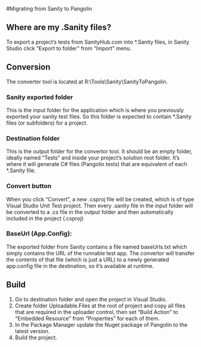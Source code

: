 #Migrating from Sanity to Pangolin

## Where are my .Sanity files?
To export a project’s tests from SanityHub.com into *.Sanity files, in Sanity Studio click “Export to folder” from “Import” menu. 
 
## Conversion
The converter tool is located at R:\Tools\Sanity\SanityToPangolin.
 
### Sanity exported folder
This is the input folder for the application which is where you previously exported your sanity test files. So this folder is expected to contain *.Sanity files (or subfolders) for a project.
 
### Destination folder
This is the output folder for the convertor tool. It should be an empty folder, ideally named “Tests” and inside your project’s solution root folder. It’s where it will generate C# files (Pangolin tests) that are equivalent of each *.Sanity file.
 
### Convert button
When you click “Convert”, a new .csproj file will be created, which is of type Visual Studio Unit Test project. Then every .sanity file in the input folder will be converted to a .cs file in the output folder and then automatically included in the project (.csproj)
 
### BaseUrl (App.Config): 
The exported folder from Sanity contains a file named baseUrls.txt which simply contains the URL of the runnable test app. The convertor will transfer the contents of that file (which is just a URL) to a newly generated app.config file in the destination, so it’s available at runtime.

## Build
1. Go to destination folder and open the project in Visual Studio.
1. Create folder Uploadable.Files at the root of project and copy all files that are required in the uploader control, then set “Build Action” to “Embedded Resource” from “Properties” for each of them.
1. In the Package Manager update the Nuget package of Pangolin to the latest version.
1. Build the project.
